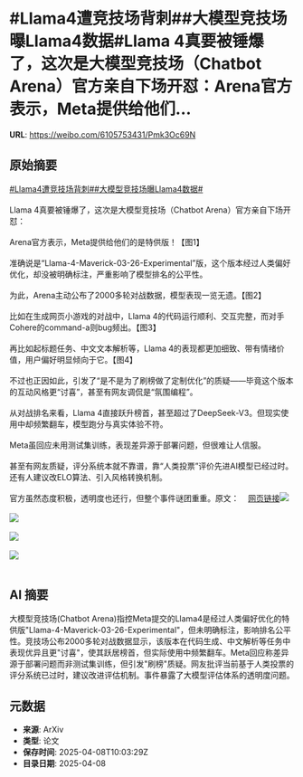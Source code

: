 # #Llama4遭竞技场背刺##大模型竞技场曝Llama4数据#Llama 4真要被锤爆了，这次是大模型竞技场（Chatbot Arena）官方亲自下场开怼：Arena官方表示，Meta提供给他们...

**URL**: https://weibo.com/6105753431/Pmk3Oc69N

## 原始摘要

<a href="https://m.weibo.cn/search?containerid=231522type%3D1%26t%3D10%26q%3D%23Llama4%E9%81%AD%E7%AB%9E%E6%8A%80%E5%9C%BA%E8%83%8C%E5%88%BA%23&amp;extparam=%23Llama4%E9%81%AD%E7%AB%9E%E6%8A%80%E5%9C%BA%E8%83%8C%E5%88%BA%23" data-hide=""><span class="surl-text">#Llama4遭竞技场背刺#</span></a><a href="https://m.weibo.cn/search?containerid=231522type%3D1%26t%3D10%26q%3D%23%E5%A4%A7%E6%A8%A1%E5%9E%8B%E7%AB%9E%E6%8A%80%E5%9C%BA%E6%9B%9DLlama4%E6%95%B0%E6%8D%AE%23&amp;extparam=%23%E5%A4%A7%E6%A8%A1%E5%9E%8B%E7%AB%9E%E6%8A%80%E5%9C%BA%E6%9B%9DLlama4%E6%95%B0%E6%8D%AE%23" data-hide=""><span class="surl-text">#大模型竞技场曝Llama4数据#</span></a><br><br>Llama 4真要被锤爆了，这次是大模型竞技场（Chatbot Arena）官方亲自下场开怼：<br><br>Arena官方表示，Meta提供给他们的是特供版！【图1】<br><br>准确说是“Llama-4-Maverick-03-26-Experimental”版，这个版本经过人类偏好优化，却没被明确标注，严重影响了模型排名的公平性。<br><br>为此，Arena主动公布了2000多轮对战数据，模型表现一览无遗。【图2】<br><br>比如在生成网页小游戏的对战中，Llama 4的代码运行顺利、交互完整，而对手Cohere的command-a则bug频出。【图3】<br><br>再比如起标题任务、中文文本解析等，Llama 4的表现都更加细致、带有情绪价值，用户偏好明显倾向于它。【图4】<br><br>不过也正因如此，引发了“是不是为了刷榜做了定制优化”的质疑——毕竟这个版本的互动风格更“讨喜”，甚至有网友调侃是“氛围编程”。<br><br>从对战排名来看，Llama 4直接跃升榜首，甚至超过了DeepSeek-V3。但现实使用中却频繁翻车，模型跑分与真实体验不符。<br><br>Meta虽回应未用测试集训练，表现差异源于部署问题，但很难让人信服。<br><br>甚至有网友质疑，评分系统本就不靠谱，靠“人类投票”评价先进AI模型已经过时。还有人建议改ELO算法、引入风格转换机制。<br><br>官方虽然态度积极，透明度也还行，但整个事件谜团重重。原文：<a href="https://weibo.cn/sinaurl?u=https%3A%2F%2Fmp.weixin.qq.com%2Fs%2FFcJ2_Bi9w5j_707cCgmsgw" data-hide=""><span class="url-icon"><img style="width: 1rem;height: 1rem" src="https://h5.sinaimg.cn/upload/2015/09/25/3/timeline_card_small_web_default.png" referrerpolicy="no-referrer"></span><span class="surl-text">网页链接</span></a><img style="" src="https://tvax2.sinaimg.cn/large/006Fd7o3gy1i09ibmq4c1j30te0ju7fz.jpg" referrerpolicy="no-referrer"><br><br><img style="" src="https://tvax1.sinaimg.cn/large/006Fd7o3gy1i09ibo178lj30ti0jstgq.jpg" referrerpolicy="no-referrer"><br><br><img style="" src="https://tvax2.sinaimg.cn/large/006Fd7o3gy1i09ibt1tdhg30jo0a4gnx.gif" referrerpolicy="no-referrer"><br><br><img style="" src="https://tvax4.sinaimg.cn/large/006Fd7o3gy1i09ibw6a5zg30hs0b44qs.gif" referrerpolicy="no-referrer"><br><br>

## AI 摘要

大模型竞技场(Chatbot Arena)指控Meta提交的Llama4是经过人类偏好优化的特供版"Llama-4-Maverick-03-26-Experimental"，但未明确标注，影响排名公平性。竞技场公布2000多轮对战数据显示，该版本在代码生成、中文解析等任务中表现优异且更"讨喜"，使其跃居榜首，但实际使用中频繁翻车。Meta回应称差异源于部署问题而非测试集训练，但引发"刷榜"质疑。网友批评当前基于人类投票的评分系统已过时，建议改进评估机制。事件暴露了大模型评估体系的透明度问题。

## 元数据

- **来源**: ArXiv
- **类型**: 论文
- **保存时间**: 2025-04-08T10:03:29Z
- **目录日期**: 2025-04-08
